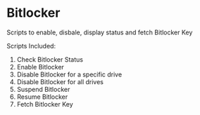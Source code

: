 # Bitlocker
Scripts to enable, disbale, display status and fetch Bitlocker Key

Scripts Included:
1. Check Bitlocker Status
2. Enable Bitlocker
3. Disable Bitlocker for a specific drive
4. Disable Bitlocker for all drives
5. Suspend Bitlocker
6. Resume Bitlocker
7. Fetch Bitlocker Key
